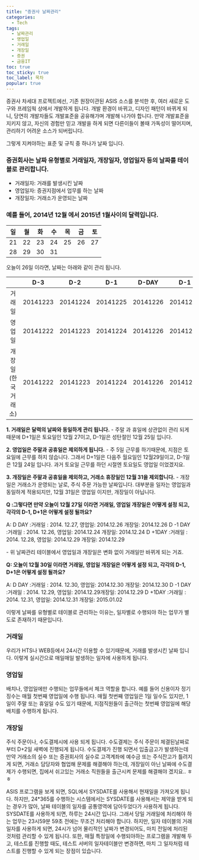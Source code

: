 ```yaml
---
title: "증권사 날짜관리"
categories:
  - Tech
tags: 
  - 날짜관리
  - 영업일
  - 거래일
  - 개장일
  - 증권
  - 금융IT
toc: true
toc_sticky: true
toc_label: 목차
popular: true
---
```


증권사 차세대 프로젝트에선, 기존 원장이관된 ASIS 소스를 분석한 후, 여러 새로운 도구와 프레임웍 상에서 개발하게 됩니다.
개발 환경이 바뀌고, 디자인 패턴이 바뀌게 되니, 당연히 개발자들도 개발표준을 공유해가며 개발해 나가야 합니다.
만약 개발표준을 지키지 않고, 자신의 경험만 믿고 개발을 하게 되면 다른이들이 볼때 가독성이 떨어지며, 관리하기 어려운 소스가 되버립니다.

그렇게 지켜야하는 표준 및 규칙 중 하나가 날짜 입니다.

### 증권회사는 날짜 유형별로 거래일자, 개장일자, 영업일자 등의 날짜를 테이블로 관리합니다.

- 거래일자: 거래를 발생시킨 날짜
- 영업일자: 증권지점에서 업무를 하는 날짜
- 개장일자: 거래소가 운영되는 날짜

### 예를 들어, 2014년 12월 에서 2015년 1월사이의 달력입니다. 

| 일   | 월   | 화   | 수   | 목   | 금   |토|
| :--: | :--: | :--: | :--: | :--: | :--: | :--: |
| 21   | 22   | 23   | 24   | 25   | 26   |27|
| 28   | 29 | 30 | 31 |      |      ||



오늘이 26일 이라면, 날짜는 아래와 같이 관리 됩니다.

|    | D-3  | D-2   | D-1   | D-DAY   | D-1   |D-2|D-3|
| :--: | :--: | :--: | :--: | :--: | :--: | :--: |:--:|
| 거래일   | 20141223   | 20141224   | 20141225   | 20141226   | 20141227  |20141228|20141229|
| 영업일   | 20141222|20141223 | 20141224   | 20141226| 20141229 |20141230|20141231|
| 개장일(한국거래소)  | 20141222 | 20141223 | 20141224 | 20141226|20141229|20141230|20150102|



 **1. 거래일은 달력의 날짜와 동일하게 관리 됩니다.**
\- 주말 과 휴일에 상관없이 관리 되게 때문에 D+1일은 토요일인 12월 27이고, D-1일은 성탄절인 12월 25일 입니다.

**2. 영업일은 주말과 공휴일은 제외하게 됩니다.**
\- 주 5일 근무를 하기때문에, 지점은 토요일에 근무를 하지 않습니다. 그래서 D+1일은 다음주 월요일인 12월29일이고, D-1일은 12월 24일 입니다.
과거 토요일 근무를 하던 시절엔 토요일도 영업일 이었겠지요.

**3. 개장일은 주말과 공휴일을 제외하고, 거래소 휴장일인 12월 31을 제외합니다.**
\- 개장일은 거래소가 운영되는 날로, 주식 주문 가능한 날짜입니다. 대부분을 일자는 영업일과 동일하게 적용되지만, 12월 31일은 영업일 이지만, 개장일이 아닙니다.

**Q :그렇다면 만약 오늘이 12월 27일 이라면 거래일, 영업일 개장일은 어떻게 설정 되고, 각각의 D-1, D+1은 어떻게 설정 될까요?**

A:
D   DAY :거래일 : 2014. 12.27, 영업일: 2014.12.26 개장일: 2014.12.26
D -1 DAY :거래일 : 2014. 12.26, 영업일: 2014.12.24 개장일: 2014.12.24
D +1DAY :거래일 : 2014. 12.28, 영업일: 2014.12.29 개장일: 2014.12.29

\- 위 날짜관리 테이블에서 영업일과 개장일은 변화 없이 거래일만 바뀌게 되는 거죠.

**Q: 오늘이 12월 30일 이라면 거래일, 영업일 개장일은 어떻게 설정 되고, 각각의 D-1, D+1은 어떻게 설정 될까요?**

A:
D   DAY :거래일 : 2014. 12.30, 영업일: 2014.12.30 개장일: 2014.12.30
D -1 DAY :거래일 : 2014. 12.29, 영업일: 2014.12.29개장일: 2014.12.29
D +1DAY :거래일 : 2014. 12.31, 영업일: 2014.12.31 개장일: 2015.01.02

이렇게 날짜를 유형별로 테이블로 관리하는 이유는, 일자별로 수행되야 하는 업무가 별도로 존재하기 때문입니다.

### 거래일

우리가 HTS나 WEB등에서 24시간 이용할 수 있기때문에, 거래를 발생시킨 날짜 입니다. 이렇게 실시간으로 매일매일 발생하는 일자에 사용하게 됩니다.

### 영업일

배치나, 영업일에만 수행되는 업무들에서 체크 역할을 합니다.
예를 들어 신용이자 정기징수는 매월 첫번째 영업일에 수행 됩니다. 매월 첫번째 영업일은 1일 일수도 있지만, 1일이 주말 또는 휴일일 수도 있기 때문에,
지점직원들이 출근하는 첫번째 영업일에 해당 배치를 수행하게 됩니다.

### 개장일

주식 주문이나, 수도결제시에 사용 되게 됩니다.
수도결제는 주식 주문이 체결된날짜로 부터 D+2일 새벽에 진행되게 됩니다. 수도결제가 진행 되면서 입출금고가 발생하는데 만약 거래소의 실수 또는 증권회사의 실수로 고객계좌에 예수금 또는 주식잔고가 틀려지게 되면, 거래소 담당자와 협업해 문제를 해결해야 하는데, 개장일이 아닌 날짜에 수도결제가 수행되면, 집에서 쉬고있는 거래소 직원들을 출근시켜 문제를 해결해야 겠지요.. ㅎㅎ

ASIS 프로그램을 보게 되면, SQL에서 SYSDATE를 사용해서 현재일을 가져오게 됩니다.
하지만, 24*365를 수행하는 시스템에서는 SYSDATE를 사용해서는 제약을 받게 되는 경우가 많아, 날짜 테이블의 일자를 공통영역에 담아두었다가 사용하게 됩니다. SYSDATE를 사용하게 되면, 하루는 24시간 입니다. 그래서 당일 거래일에 처리해야 하는 업무는 23시59분 59초 전에는 무조건 처리해야 합니다. 하지만, 일자 테이블의 거래일자를 사용하게 되면, 24시가 넘어 물리적인 날짜가 변경되어도, 마치 전일에 처리된 것처럼 관리할 수 있게 됩니다.
또한, 매월 특정일에 수행되야하는 프로그램을 개발해 두고, 테스트를 진행할 때도, 테스트 서버의 일자테이블만 변경하면, 마치 그 일자처럼 테스트를 진행할 수 있게 되는 장점이 있습니다.